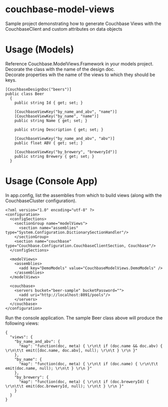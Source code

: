 couchbase-model-views
=====================

Sample project demonstrating how to generate Couchbase Views with the CouchbaseClient and custom attributes on data objects

Usage (Models)
=====================

Reference Couchbase.ModelViews.Framework in your models project.  Decorate the class with the name of the design doc.  
Decorate properties wih the name of the views to which they should be keys.

    [CouchbaseDesignDoc("beers")]
    public class Beer
	  {
  		public string Id { get; set; }
  
  		[CouchbaseViewKey("by_name_and_abv", "name")]
  		[CouchbaseViewKey("by_name", "name")]
  		public string Name { get; set; }
  
  		public string Description { get; set; }
  
  		[CouchbaseViewKey("by_name_and_abv", "abv")]
  		public float ABV { get; set; }
  
  		[CouchbaseViewKey("by_brewery", "breweryId")]
  		public string Brewery { get; set; }
	  }
    
Usage (Console App)
=====================

In app.config, list the assemblies from which to build views (along with the CouchbaseCluster configuration).

    <?xml version="1.0" encoding="utf-8" ?>
    <configuration>
      <configSections>    
        <sectionGroup name="modelViews">
          <section name="assemblies" type="System.Configuration.DictionarySectionHandler"/>      
        </sectionGroup>
        <section name="couchbase" type="Couchbase.Configuration.CouchbaseClientSection, Couchbase"/>
      </configSections>
  
      <modelViews>
        <assemblies>
          <add key="DemoModels" value="CouchbaseModelViews.DemoModels" />
        </assemblies>
      </modelViews>
    
      <couchbase>
        <servers bucket="beer-sample" bucketPassword="">
          <add uri="http://localhost:8091/pools"/>      
        </servers>
      </couchbase>
    </configuration>
    
Run the console application.  The sample Beer class above will produce the following views:

    {
      "views": {
        "by_name_and_abv": {
          "map": "function(doc, meta) { \r\n\t if (doc.name && doc.abv) { \r\n\t\t emit([doc.name, doc.abv], null); \r\n\t } \r\n }"
        },
        "by_name": {
          "map": "function(doc, meta) { \r\n\t if (doc.name) { \r\n\t\t emit(doc.name, null); \r\n\t } \r\n }"
        },
        "by_brewery": {
          "map": "function(doc, meta) { \r\n\t if (doc.breweryId) { \r\n\t\t emit(doc.breweryId, null); \r\n\t } \r\n }"
        }
      }
    }